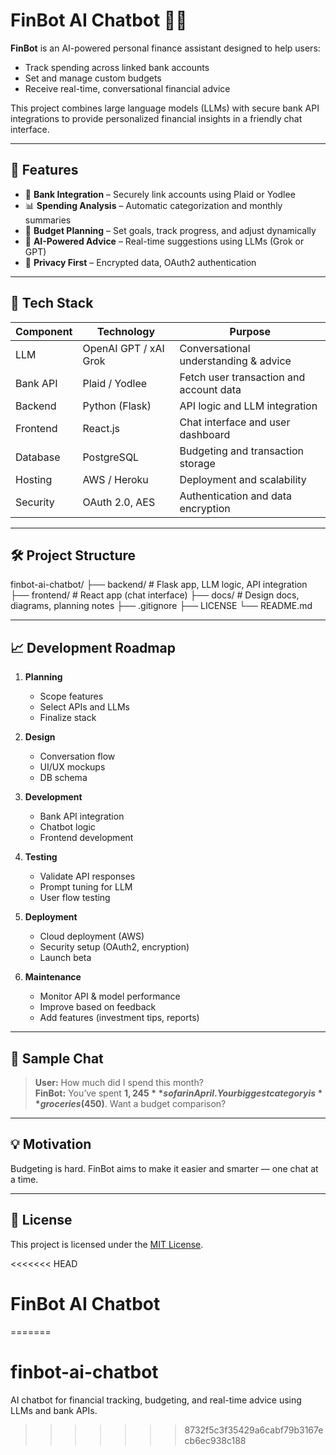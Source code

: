 # FinBot AI Chatbot 💸🤖

**FinBot** is an AI-powered personal finance assistant designed to help users:
- Track spending across linked bank accounts
- Set and manage custom budgets
- Receive real-time, conversational financial advice

This project combines large language models (LLMs) with secure bank API integrations to provide personalized financial insights in a friendly chat interface.

---

## 🚀 Features

- 🔗 **Bank Integration** – Securely link accounts using Plaid or Yodlee
- 📊 **Spending Analysis** – Automatic categorization and monthly summaries
- 🎯 **Budget Planning** – Set goals, track progress, and adjust dynamically
- 🧠 **AI-Powered Advice** – Real-time suggestions using LLMs (Grok or GPT)
- 🔐 **Privacy First** – Encrypted data, OAuth2 authentication

---

## 📌 Tech Stack

| Component      | Technology            | Purpose                                  |
|----------------|------------------------|-------------------------------------------|
| LLM            | OpenAI GPT / xAI Grok | Conversational understanding & advice     |
| Bank API       | Plaid / Yodlee         | Fetch user transaction and account data   |
| Backend        | Python (Flask)         | API logic and LLM integration             |
| Frontend       | React.js               | Chat interface and user dashboard         |
| Database       | PostgreSQL             | Budgeting and transaction storage         |
| Hosting        | AWS / Heroku           | Deployment and scalability                |
| Security       | OAuth 2.0, AES         | Authentication and data encryption        |

---

## 🛠️ Project Structure

finbot-ai-chatbot/ ├── backend/ # Flask app, LLM logic, API integration ├── frontend/ # React app (chat interface) ├── docs/ # Design docs, diagrams, planning notes ├── .gitignore ├── LICENSE └── README.md


---

## 📈 Development Roadmap

1. **Planning**
   - Scope features
   - Select APIs and LLMs
   - Finalize stack

2. **Design**
   - Conversation flow
   - UI/UX mockups
   - DB schema

3. **Development**
   - Bank API integration
   - Chatbot logic
   - Frontend development

4. **Testing**
   - Validate API responses
   - Prompt tuning for LLM
   - User flow testing

5. **Deployment**
   - Cloud deployment (AWS)
   - Security setup (OAuth2, encryption)
   - Launch beta

6. **Maintenance**
   - Monitor API & model performance
   - Improve based on feedback
   - Add features (investment tips, reports)

---

## 🧪 Sample Chat

> **User:** How much did I spend this month?  
> **FinBot:** You’ve spent **$1,245** so far in April. Your biggest category is **groceries ($450)**. Want a budget comparison?

---

## 💡 Motivation

Budgeting is hard. FinBot aims to make it easier and smarter — one chat at a time.

---

## 📄 License

This project is licensed under the [MIT License](LICENSE).

<<<<<<< HEAD
# FinBot AI Chatbot
=======
# finbot-ai-chatbot
AI chatbot for financial tracking, budgeting, and real-time advice using LLMs and bank APIs.
>>>>>>> 8732f5c3f35429a6cabf79b3167ecb6ec938c188
<!-- Updated README at: 2025-04-18 -->

